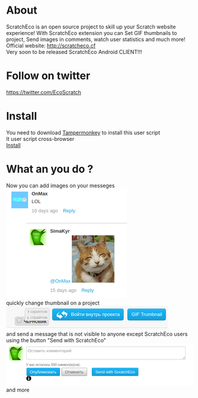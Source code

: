 # About
ScratchEco is an open source project to skill up your Scratch website experience! 
With ScratchEco extension you can Set GIF thumbnails to project,  Send images in comments, watch user statistics and much more!
<br/>Official website: http://scratcheco.cf
<br/>Very soon to be released ScratchEco Android CLIENT!!!
# Follow on twitter
https://twitter.com/EcoScratch
# Install
You need to download [Tampermonkey](https://tampermonkey.net/) to install this user script<br/>
It user script cross-browser<br/>
[Install](https://github.com/SimaKyr/scratchEco/raw/master/scratchEco.user.js)
# What an you do ?
Now you can add images on your messeges<br/>
![Example1](https://github.com/SimaKyr/scratchEco/blob/master/screnshots/2.png?raw=true)<br/>
quickly change thumbnail on a project<br/>
![Example2](https://github.com/SimaKyr/scratchEco/blob/master/screnshots/3.png?raw=true)<br/>
and send a message that is not visible to anyone except ScratchEco users using the button "Send with ScratchEco"<br/>
![Example3](https://github.com/SimaKyr/scratchEco/blob/master/screnshots/1.png?raw=true)<br/>
and more
